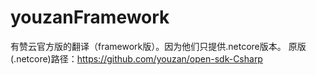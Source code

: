 # youzanFramework
有赞云官方版的翻译（framework版）。因为他们只提供.netcore版本。
原版(.netcore)路径：https://github.com/youzan/open-sdk-Csharp
